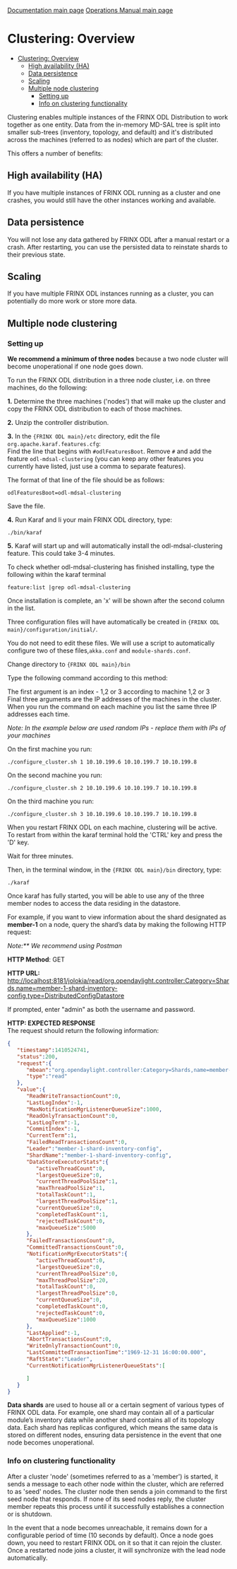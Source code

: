 [Documentation main page](https://frinxio.github.io/Frinx-docs/)
[Operations Manual main page](https://frinxio.github.io/Frinx-docs/FRINX_ODL_Distribution/Carbon/operations_manual.html)
# Clustering: Overview
<!-- TOC -->

- [Clustering: Overview](#clustering-overview)
    - [High availability (HA)](#high-availability-ha)
    - [Data persistence](#data-persistence)
    - [Scaling](#scaling)
    - [Multiple node clustering](#multiple-node-clustering)
        - [Setting up](#setting-up)
        - [Info on clustering functionality](#info-on-clustering-functionality)

<!-- /TOC -->
Clustering enables multiple instances of the FRINX ODL Distribution to work together as one entity. Data from the in-memory MD-SAL tree is split into smaller sub-trees (inventory, topology, and default) and it's distributed across the machines (referred to as nodes) which are part of the cluster.

This offers a number of benefits:

## High availability (HA)
If you have multiple instances of FRINX ODL running as a cluster and one crashes, you would still have the other instances working and available.

## Data persistence  
You will not lose any data gathered by FRINX ODL after a manual restart or a crash. After restarting, you can use the persisted data to reinstate shards to their previous state.

## Scaling  
If you have multiple FRINX ODL instances running as a cluster, you can potentially do more work or store more data.

## Multiple node clustering  
### Setting up    
**We recommend a minimum of three nodes** because a two node cluster will become unoperational if one node goes down.

To run the FRINX ODL distribution in a three node cluster, i.e. on three machines, do the following:  

**1\.** Determine the three machines ('nodes') that will make up the cluster and copy the FRINX ODL distribution to each of those machines.  

**2\.** Unzip the controller distribution.  

**3\.** In the `{FRINX ODL main}/etc` directory, edit the file `org.apache.karaf.features.cfg`:  
Find the line that begins with `#odlFeaturesBoot`. Remove `#` and add the feature `odl-mdsal-clustering` (you can keep any other features you currently have listed, just use a comma to separate features).  

The format of that line of the file should be as follows:

	odlFeaturesBoot=odl-mdsal-clustering

Save the file.

**4\.** Run Karaf and Ii your main FRINX ODL directory, type:

    ./bin/karaf

**5\.** Karaf will start up and will automatically install the odl-mdsal-clustering feature. This could take 3-4 minutes.

To check whether odl-mdsal-clustering has finished installing, type the following within the karaf terminal

    feature:list |grep odl-mdsal-clustering

Once installation is complete, an 'x' will be shown after the second column in the list.

Three configuration files will have automatically be created in `{FRINX ODL main}/configuration/initial/`.

You do not need to edit these files. We will use a script to automatically configure two of these files,`akka.conf` and `module-shards.conf`.

Change directory to `{FRINX ODL main}/bin`

Type the following command according to this method:

The first argument is an index - 1,2 or 3 according to machine 1,2 or 3  
Final three arguments are the IP addresses of the machines in the cluster.  
When you run the command on each machine you list the same three IP addresses each time. 

_Note: In the example below are used random IPs - replace them with IPs of your machines_

On the first machine you run:

    ./configure_cluster.sh 1 10.10.199.6 10.10.199.7 10.10.199.8

On the second machine you run:

    ./configure_cluster.sh 2 10.10.199.6 10.10.199.7 10.10.199.8

On the third machine you run:   

    ./configure_cluster.sh 3 10.10.199.6 10.10.199.7 10.10.199.8

When you restart FRINX ODL on each machine, clustering will be active.  
To restart from within the karaf terminal hold the 'CTRL' key and press the 'D' key.  

Wait for three minutes.  

Then, in the terminal window, in the `{FRINX ODL main}/bin` directory, type:

    ./karaf

Once karaf has fully started, you will be able to use any of the three member nodes to access the data residing in the datastore.

For example, if you want to view information about the shard designated as **member-1** on a node, query the shard’s data by making the following HTTP request:

_Note:** We recommend using Postman_

**HTTP Method**: GET  

**HTTP URL:** <http://localhost:8181/jolokia/read/org.opendaylight.controller:Category=Shards,name=member-1-shard-inventory-config,type=DistributedConfigDatastore>  

If prompted, enter "admin" as both the username and password.  

**HTTP: EXPECTED RESPONSE**   
The request should return the following information:  

```json
{  
   "timestamp":1410524741,
   "status":200,
   "request":{  
      "mbean":"org.opendaylight.controller:Category=Shards,name=member-1-shard-inventory-config,type=DistributedConfigDatastore",
      "type":"read"
   },
   "value":{  
      "ReadWriteTransactionCount":0,
      "LastLogIndex":-1,
      "MaxNotificationMgrListenerQueueSize":1000,
      "ReadOnlyTransactionCount":0,
      "LastLogTerm":-1,
      "CommitIndex":-1,
      "CurrentTerm":1,
      "FailedReadTransactionsCount":0,
      "Leader":"member-1-shard-inventory-config",
      "ShardName":"member-1-shard-inventory-config",
      "DataStoreExecutorStats":{  
         "activeThreadCount":0,
         "largestQueueSize":0,
         "currentThreadPoolSize":1,
         "maxThreadPoolSize":1,
         "totalTaskCount":1,
         "largestThreadPoolSize":1,
         "currentQueueSize":0,
         "completedTaskCount":1,
         "rejectedTaskCount":0,
         "maxQueueSize":5000
      },
      "FailedTransactionsCount":0,
      "CommittedTransactionsCount":0,
      "NotificationMgrExecutorStats":{  
         "activeThreadCount":0,
         "largestQueueSize":0,
         "currentThreadPoolSize":0,
         "maxThreadPoolSize":20,
         "totalTaskCount":0,
         "largestThreadPoolSize":0,
         "currentQueueSize":0,
         "completedTaskCount":0,
         "rejectedTaskCount":0,
         "maxQueueSize":1000
      },
      "LastApplied":-1,
      "AbortTransactionsCount":0,
      "WriteOnlyTransactionCount":0,
      "LastCommittedTransactionTime":"1969-12-31 16:00:00.000",
      "RaftState":"Leader",
      "CurrentNotificationMgrListenerQueueStats":[  

      ]
   }
}
```

**Data shards** are used to house all or a certain segment of various types of FRINX ODL data. For example, one shard may contain all of a particular module’s inventory data while another shard contains all of its topology data. Each shard has replicas configured, which means the same data is stored on different nodes, ensuring data persistence in the event that one node becomes unoperational.

### Info on clustering functionality
After a cluster 'node' (sometimes referred to as a 'member') is started, it sends a message to each other node within the cluster, which are referred to as 'seed' nodes. The cluster node then sends a join command to the first seed node that responds. If none of its seed nodes reply, the cluster member repeats this process until it successfully establishes a connection or is shutdown.

In the event that a node becomes unreachable, it remains down for a configurable period of time (10 seconds by default). Once a node goes down, you need to restart FRINX ODL on it so that it can rejoin the cluster. Once a restarted node joins a cluster, it will synchronize with the lead node automatically. 
